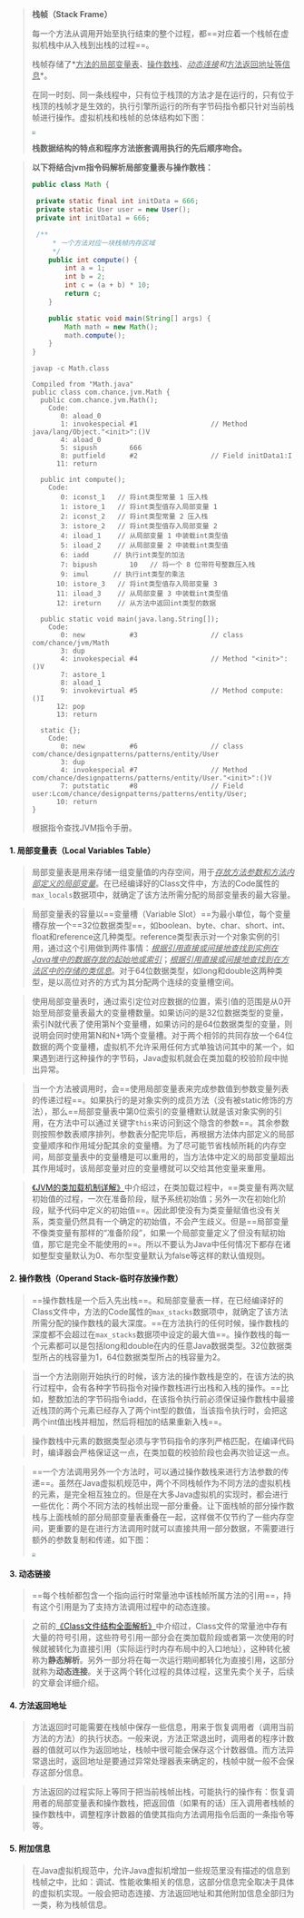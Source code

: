> **栈帧（Stack Frame）**
>
> 每一个方法从调用开始至执行结束的整个过程，都==对应着一个栈帧在虚拟机栈中从入栈到出栈的过程==。
>
> 栈帧存储了*<u>方法的局部变量表</u>*、*<u>操作数栈</u>*、<u>*动态连接*</u>和*<u>方法返回地址等信息</u>*。
>
> 在同一时刻、同一条线程中，只有位于栈顶的方法才是在运行的，只有位于栈顶的栈帧才是生效的，执行引擎所运行的所有字节码指令都只针对当前栈帧进行操作。虚拟机栈和栈帧的总体结构如下图：
>
> <img src="../../../../Pictures/assets/0081Kckwgy1gkasa0oqckj315v0rvt9u.jpg" style="zoom:40%">
>
> **栈数据结构的特点和程序方法嵌套调用执行的先后顺序吻合。**

> **以下将结合jvm指令码解析局部变量表与操作数栈：**
>
> ```java
> public class Math {
> 
>  private static final int initData = 666;
>  private static User user = new User();
>  private int initData1 = 666;
> 
>  /**
>      * 一个方法对应一块栈帧内存区域
>      */
>     public int compute() {
>         int a = 1;
>         int b = 2;
>         int c = (a + b) * 10;
>         return c;
>     }
> 
>     public static void main(String[] args) {
>         Math math = new Math();
>         math.compute();
>     }
> }
> ```
>
> `javap -c Math.class`
>
> ```
> Compiled from "Math.java"
> public class com.chance.jvm.Math {
>   public com.chance.jvm.Math();
>     Code:
>        0: aload_0
>        1: invokespecial #1                  // Method java/lang/Object."<init>":()V
>        4: aload_0
>        5: sipush        666
>        8: putfield      #2                  // Field initData1:I
>       11: return
> 
>   public int compute();
>     Code:
>        0: iconst_1   // 将int类型常量 1 压入栈
>        1: istore_1   // 将int类型值存入局部变量 1
>        2: iconst_2   // 将int类型常量 2 压入栈
>        3: istore_2   // 将int类型值存入局部变量 2
>        4: iload_1    // 从局部变量 1 中装载int类型值
>        5: iload_2    // 从局部变量 2 中装载int类型值
>        6: iadd      // 执行int类型的加法
>        7: bipush        10   // 将一个 8 位带符号整数压入栈
>        9: imul      // 执行int类型的乘法
>       10: istore_3   // 将int类型值存入局部变量 3
>       11: iload_3    // 从局部变量 3 中装载int类型值
>       12: ireturn    // 从方法中返回int类型的数据
> 
>   public static void main(java.lang.String[]);
>     Code:
>        0: new           #3                  // class com/chance/jvm/Math
>        3: dup
>        4: invokespecial #4                  // Method "<init>":()V
>        7: astore_1
>        8: aload_1
>        9: invokevirtual #5                  // Method compute:()I
>       12: pop
>       13: return
> 
>   static {};
>     Code:
>        0: new           #6                  // class com/chance/designpatterns/patterns/entity/User
>        3: dup
>        4: invokespecial #7                  // Method com/chance/designpatterns/patterns/entity/User."<init>":()V
>        7: putstatic     #8                  // Field user:Lcom/chance/designpatterns/patterns/entity/User;
>       10: return
> }
> ```
>
> 根据指令查找JVM指令手册。

#### 1. 局部变量表（Local Variables Table）

> 局部变量表是用来存储一组变量值的内存空间，用于<u>*存放方法参数和方法内部定义的局部变量*</u>。在已经编译好的Class文件中，方法的Code属性的`max_locals`数据项中，就确定了该方法所需分配的局部变量表的最大容量。

> 局部变量表的容量以==变量槽（Variable Slot）==为最小单位，每个变量槽存放一个==32位数据类型==，如boolean、byte、char、short、int、float和reference这几种类型。reference类型表示对一个对象实例的引用，通过这个引用做到两件事情：*<u>根据引用直接或间接地查找到实例在Java堆中的数据存放的起始地或索引</u>*；*<u>根据引用直接或间接地查找到在方法区中的存储的类信息</u>*。对于64位数据类型，如long和double这两种类型，是以高位对齐的方式为其分配两个连续的变量槽空间。

> 使用局部变量表时，通过索引定位对应数据的位置，索引值的范围是从0开始至局部变量表最大的变量槽数量。如果访问的是32位数据类型的变量，索引N就代表了使用第N个变量槽，如果访问的是64位数据类型的变量，则说明会同时使用第N和N+1两个变量槽。对于两个相邻的共同存放一个64位数据的两个变量槽，虚拟机不允许采用任何方式单独访问其中的某一个，如果遇到进行这种操作的字节码，Java虚拟机就会在类加载的校验阶段中抛出异常。

> 当一个方法被调用时，会==使用局部变量表来完成参数值到参数变量列表的传递过程==。如果执行的是对象实例的成员方法（没有被static修饰的方法），那么==局部变量表中第0位索引的变量槽默认就是该对象实例的引用，在方法中可以通过关键字`this`来访问到这个隐含的参数==。其余参数则按照参数表顺序排列，参数表分配完毕后，再根据方法体内部定义的局部变量顺序和作用域分配其余的变量槽。为了尽可能节省栈帧所耗的内存空间，局部变量表中的变量槽是可以重用的，当方法体中定义的局部变量超出其作用域时，该局部变量对应的变量槽就可以交给其他变量来重用。

> [《JVM的类加载机制详解》](https://link.zhihu.com/?target=https%3A//mp.weixin.qq.com/s/TZhKtosd8QE1sXEnVBzVlg)中介绍过，在类加载过程中，==类变量有两次赋初始值的过程，一次在准备阶段，赋予系统初始值；另外一次在初始化阶段，赋予代码中定义的初始值==。因此即使没有为类变量赋值也没有关系，类变量仍然具有一个确定的初始值，不会产生歧义。但是==局部变量不像类变量有那样的“准备阶段”，如果一个局部变量定义了但没有赋初始值，那它是完全不能使用的==。所以不要认为Java中任何情况下都存在诸如整型变量默认为0、布尔型变量默认为false等这样的默认值规则。

#### 2. 操作数栈（Operand Stack-临时存放操作数）

> ==操作数栈是一个后入先出栈==。和局部变量表一样，在已经编译好的Class文件中，方法的Code属性的`max_stacks`数据项中，就确定了该方法所需分配的操作数栈的最大深度。==在方法执行的任何时候，操作数栈的深度都不会超过在`max_stacks`数据项中设定的最大值==。操作数栈的每一个元素都可以是包括long和double在内的任意Java数据类型。32位数据类型所占的栈容量为1，64位数据类型所占的栈容量为2。

> 当一个方法刚刚开始执行的时候，该方法的操作数栈是空的，在该方法的执行过程中，会有各种字节码指令对操作数栈进行出栈和入栈的操作。==比如，整数加法的字节码指令iadd，在该指令执行前必须保证操作数栈中最接近栈顶的两个元素已经存入了两个int型的数值，当该指令执行时，会把这两个int值出栈并相加，然后将相加的结果重新入栈==。

> 操作数栈中元素的数据类型必须与字节码指令的序列严格匹配，在编译代码时，编译器会严格保证这一点，在类加载的校验阶段也会再次验证这一点。

> ==一个方法调用另外一个方法时，可以通过操作数栈来进行方法参数的传递==。虽然在Java虚拟机规范中，两个不同栈帧作为不同方法的虚拟机栈的元素，是完全相互独立的。但是在大多Java虚拟机的实现时，都会进行一些优化：两个不同方法的栈帧出现一部分重叠。让下面栈帧的部分操作数栈与上面栈帧的部分局部变量表重叠在一起，这样做不仅节约了一些内存空间，更重要的是在进行方法调用时就可以直接共用一部分数据，不需要进行额外的参数复制和传递，如下图：
>
> <img src="https://tva1.sinaimg.cn/large/0081Kckwgy1gkaudwkpvdj312y0qedjd.jpg" style="zoom:40%">

#### 3. 动态链接

> ==每个栈帧都包含一个指向运行时常量池中该栈帧所属方法的引用==，持有这个引用是为了支持方法调用过程中的动态连接。

> 之前的[《Class文件结构全面解析》](https://link.zhihu.com/?target=https%3A//mp.weixin.qq.com/s/EXLlVB6gwI8w2uy_1lHHXg)中介绍过，Class文件的常量池中存有大量的符号引用，这些符号引用一部分会在类加载阶段或者第一次使用的时候就被转化为直接引用（实际运行时内存布局中的入口地址），这种转化被称为**静态解析**。另外一部分将在每一次运行期间都转化为直接引用，这部分就称为**动态连接**。关于这两个转化过程的具体过程，这里先卖个关子，后续的文章会详细介绍。

#### 4. 方法返回地址

> 方法返回时可能需要在栈帧中保存一些信息，用来于恢复调用者（调用当前方法的方法）的执行状态。一般来说，方法正常退出时，调用者的程序计数器的值就可以作为返回地址，栈帧中很可能会保存这个计数器值。而方法异常退出时，返回地址是要通过异常处理器表来确定的，栈帧中就一般不会保存这部分信息。

> 方法返回的过程实际上等同于把当前栈帧出栈，可能执行的操作有：恢复调用者的局部变量表和操作数栈，把返回值（如果有的话）压入调用者栈帧的操作数栈中，调整程序计数器的值使其指向方法调用指令后面的一条指令等等。

#### 5. 附加信息

> 在Java虚拟机规范中，允许Java虚拟机增加一些规范里没有描述的信息到栈帧之中，比如：调试、性能收集相关的信息，这部分信息完全取决于具体的虚拟机实现。一般会把动态连接、方法返回地址和其他附加信息全部归为一类，称为栈帧信息。